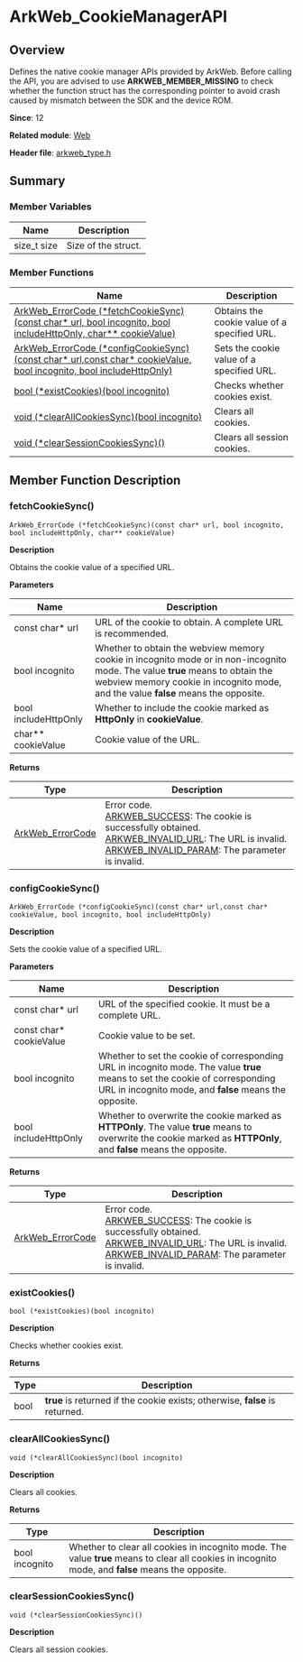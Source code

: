 # ArkWeb_CookieManagerAPI

## Overview

Defines the native cookie manager APIs provided by ArkWeb. Before calling the API, you are advised to use **ARKWEB_MEMBER_MISSING** to check whether the function struct has the corresponding pointer to avoid crash caused by mismatch between the SDK and the device ROM.

**Since**: 12

**Related module**: [Web](capi-web.md)

**Header file**: [arkweb_type.h](capi-arkweb-type-h.md)

## Summary

### Member Variables

| Name| Description|
| -- | -- |
| size_t size | Size of the struct.|


### Member Functions

| Name                                                                                                                                       | Description               |
|-------------------------------------------------------------------------------------------------------------------------------------------|--------------------|
| [ArkWeb_ErrorCode (\*fetchCookieSync)(const char* url, bool incognito, bool includeHttpOnly, char** cookieValue)](#fetchcookiesync)       | Obtains the cookie value of a specified URL.|
| [ArkWeb_ErrorCode (\*configCookieSync)(const char* url,const char* cookieValue, bool incognito, bool includeHttpOnly)](#configcookiesync) | Sets the cookie value of a specified URL.  |
| [bool (\*existCookies)(bool incognito)](#existcookies)                                                                                    | Checks whether cookies exist.     |
| [void (\*clearAllCookiesSync)(bool incognito)](#clearallcookiessync)                                                                      | Clears all cookies.      |
| [void (*clearSessionCookiesSync)()](#clearsessioncookiessync)                                                                             | Clears all session cookies.                  |

## Member Function Description

### fetchCookieSync()

```
ArkWeb_ErrorCode (*fetchCookieSync)(const char* url, bool incognito, bool includeHttpOnly, char** cookieValue)
```

**Description**

Obtains the cookie value of a specified URL.

**Parameters**

| Name| Description|
| -- | -- |
| const char* url | URL of the cookie to obtain. A complete URL is recommended.|
|  bool incognito | Whether to obtain the webview memory cookie in incognito mode or in non-incognito mode. The value **true** means to obtain the webview memory cookie in incognito mode, and the value **false** means the opposite.|
|  bool includeHttpOnly | Whether to include the cookie marked as **HttpOnly** in **cookieValue**.|
|  char** cookieValue |  Cookie value of the URL.|

**Returns**

| Type                                                              | Description                                                                                                                        |
|------------------------------------------------------------------|----------------------------------------------------------------------------------------------------------------------------|
| [ArkWeb_ErrorCode](capi-arkweb-error-code-h.md#arkweb_errorcode) | Error code.<br>[ARKWEB_SUCCESS](capi-arkweb-error-code-h.md#arkweb_errorcode): The cookie is successfully obtained.<br>[ARKWEB_INVALID_URL](capi-arkweb-error-code-h.md#arkweb_errorcode): The URL is invalid.<br>[ARKWEB_INVALID_PARAM](capi-arkweb-error-code-h.md#arkweb_errorcode): The parameter is invalid.|

### configCookieSync()

```
ArkWeb_ErrorCode (*configCookieSync)(const char* url,const char* cookieValue, bool incognito, bool includeHttpOnly)
```

**Description**

Sets the cookie value of a specified URL.

**Parameters**

| Name| Description|
| -- | -- |
| const char* url | URL of the specified cookie. It must be a complete URL.|
| const char* cookieValue | Cookie value to be set.|
|  bool incognito | Whether to set the cookie of corresponding URL in incognito mode. The value **true** means to set the cookie of corresponding URL in incognito mode, and **false** means the opposite.|
|  bool includeHttpOnly | Whether to overwrite the cookie marked as **HTTPOnly**. The value **true** means to overwrite the cookie marked as **HTTPOnly**, and **false** means the opposite.|

**Returns**

| Type                                                              | Description                                                                                                                        |
|------------------------------------------------------------------|----------------------------------------------------------------------------------------------------------------------------|
| [ArkWeb_ErrorCode](capi-arkweb-error-code-h.md#arkweb_errorcode) | Error code.<br>[ARKWEB_SUCCESS](capi-arkweb-error-code-h.md#arkweb_errorcode): The cookie is successfully obtained.<br>[ARKWEB_INVALID_URL](capi-arkweb-error-code-h.md#arkweb_errorcode): The URL is invalid.<br>[ARKWEB_INVALID_PARAM](capi-arkweb-error-code-h.md#arkweb_errorcode): The parameter is invalid.|

### existCookies()

```
bool (*existCookies)(bool incognito)
```

**Description**

Checks whether cookies exist.

**Returns**

| Type| Description|
|----|----|
| bool   | **true** is returned if the cookie exists; otherwise, **false** is returned.  |

### clearAllCookiesSync()

```
void (*clearAllCookiesSync)(bool incognito)
```

**Description**

Clears all cookies.

**Returns**

| Type| Description|
|----|----|
| bool incognito   | Whether to clear all cookies in incognito mode. The value **true** means to clear all cookies in incognito mode, and **false** means the opposite.  |


### clearSessionCookiesSync()

```
void (*clearSessionCookiesSync)()
```

**Description**

Clears all session cookies.
